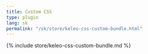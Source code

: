 ```yaml
---
title: Custom CSS
type: plugin
lang: sk
permalink: "/sk/store/keleo-css-custom-bundle.html"
---
```


{% include store/keleo-css-custom-bundle.md %}
